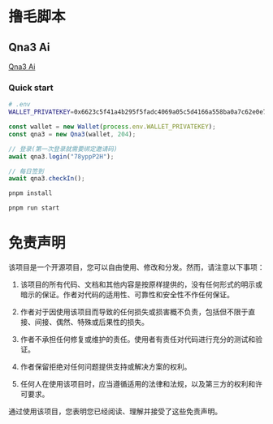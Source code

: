 # 撸毛脚本

## Qna3 Ai

[Qna3 Ai](https://qna3.ai/)

### Quick start

``` bash
# .env
WALLET_PRIVATEKEY=0x6623c5f41a4b295f5fadc4069a05c5d4166a558ba0a7c62e0e781bd0c1d325b3
```

```js
const wallet = new Wallet(process.env.WALLET_PRIVATEKEY);
const qna3 = new Qna3(wallet, 204);

// 登录(第一次登录就需要绑定邀请码)
await qna3.login("78yppP2H");

// 每日签到
await qna3.checkIn();

```

``` bash
pnpm install

pnpm run start
```

# 免责声明

该项目是一个开源项目，您可以自由使用、修改和分发。然而，请注意以下事项：

1. 该项目的所有代码、文档和其他内容是按原样提供的，没有任何形式的明示或暗示的保证。作者对代码的适用性、可靠性和安全性不作任何保证。

2. 作者对于因使用该项目而导致的任何损失或损害概不负责，包括但不限于直接、间接、偶然、特殊或后果性的损失。

3. 作者不承担任何修复或维护的责任。使用者有责任对代码进行充分的测试和验证。

4. 作者保留拒绝对任何问题提供支持或解决方案的权利。

5. 任何人在使用该项目时，应当遵循适用的法律和法规，以及第三方的权利和许可要求。

通过使用该项目，您表明您已经阅读、理解并接受了这些免责声明。
